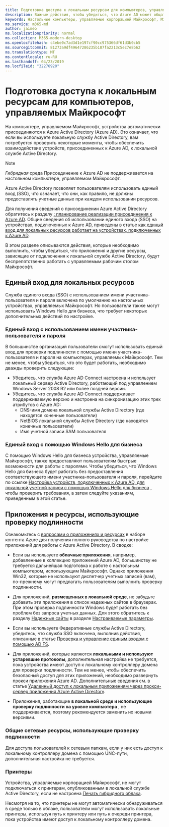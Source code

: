 ```yaml
---
title: Подготовка доступа к локальным ресурсам для компьютеров, управляемых Майкрософт
description: Важные действия, чтобы убедиться, что Azure AD может общаться с локальной службой AD, чтобы обеспечить проверку подлинности
keywords: Настольные компьютеры, управляемые корпорацией Майкрософт, Microsoft 365, служба, документация
ms.service: m365-md
author: jaimeo
ms.localizationpriority: normal
ms.collection: M365-modern-desktop
ms.openlocfilehash: c4ebe0c7ad3d1e197cf90cc975366df61d3b0cb5
ms.sourcegitcommit: 81273a9df49647286235b187fa2213c5ec7e8b62
ms.translationtype: MT
ms.contentlocale: ru-RU
ms.lasthandoff: 04/23/2019
ms.locfileid: "32276920"
---
```

#  <a name="prepare-on-premises-resources-access-for-microsoft-managed-desktop"></a>Подготовка доступа к локальным ресурсам для компьютеров, управляемых Майкрософт

На компьютере, управляемом Майкрософт, устройства автоматически присоединяются к Azure Active Directory (Azure AD). Это означает, что если вы используете локальную службу Active Directory, вам потребуется проверить некоторые моменты, чтобы обеспечить взаимодействие устройств, присоединенных к Azure AD, к локальной службе Active Directory. 

> [!NOTE]  
> *Гибридная* среда Присоединение к Azure AD не поддерживается на настольном компьютере, управляемом Майкрософт.

Azure Active Directory позволяет пользователям использовать единый вход (SSO), что означает, что они, как правило, не должны предоставлять учетные данные при каждом использовании ресурсов.

Для получения сведений о присоединении Azure Active Directory обратитесь к разделу [: планирование реализации присоединения к Azure AD](https://docs.microsoft.com/azure/active-directory/devices/azureadjoin-plan). Общие сведения об использовании единого входа (SSO) на устройствах, подключенных к Azure AD, приведены в статье [как единый вход для локальных ресурсов работает на устройствах, подключенных к Azure AD](https://docs.microsoft.com/azure/active-directory/devices/azuread-join-sso#how-it-works).


В этом разделе описываются действия, которые необходимо выполнить, чтобы убедиться, что приложения и другие ресурсы, зависящие от подключения к локальной службе Active Directory, будут беспрепятственно работать с управляемым рабочим столом Майкрософт.


## <a name="single-sign-on-for-on-premises-resources"></a>Единый вход для локальных ресурсов

Служба единого входа (SSO) с использованием имени участника-пользователя и пароля включена по умолчанию на настольных устройствах, управляемых Майкрософт. Но пользователи также могут использовать Windows Hello для бизнеса, что требует некоторых дополнительных действий по настройке. 

### <a name="single-sign-on-by-using-upn-and-password"></a>Единый вход с использованием имени участника-пользователя и пароля

В большинстве организаций пользователи смогут использовать единый вход для проверки подлинности с помощью имени участника-пользователя и пароля на компьютерах, управляемых Майкрософт. Тем не менее, чтобы убедиться, что это будет работать, необходимо дважды проверить следующее:

- Убедитесь, что служба Azure AD Connect настроена и использует локальный сервер Active Directory, работающий под управлением Windows Server 2008 R2 или более поздней версии.
- Убедитесь, что служба Azure AD Connect поддерживает поддерживаемую версию и настроена на синхронизацию этих трех атрибутов с Azure AD: 
    - DNS-имя домена локальной службы Active Directory (где находятся конечные пользователи)
    - NetBIOS локальной службы Active Directory (где находятся конечные пользователи)
    - Имя учетной записи SAM пользователя


### <a name="single-sign-on-by-using-windows-hello-for-business"></a>Единый вход с помощью Windows Hello для бизнеса

С помощью Windows Hello для бизнеса устройства, управляемые Майкрософт, также предоставляют пользователям быстрые возможности для работы с паролями. Чтобы убедиться, что Windows Hello для бизнеса будет работать без предоставления соответствующего имени участника-пользователя и пароля, перейдите по ссылке [Настройка устройств, подключенных к Azure AD, для локальной учетной записи с помощью Windows Hello для бизнеса](https://docs.microsoft.com/windows/security/identity-protection/hello-for-business/hello-hybrid-aadj-sso-base) , чтобы проверить требования, а затем следуйте указаниям, приведенным в этой статье.


## <a name="apps-and-resources-that-use-authentication"></a>Приложения и ресурсы, использующие проверку подлинности

Ознакомьтесь с [вопросами о приложениях и ресурсах](https://docs.microsoft.com/azure/active-directory/devices/azureadjoin-plan#understand-considerations-for-applications-and-resources) в наборе контента Azure для получения полного руководства по настройке приложений для работы с Azure Active Directory. В сводке:


- Если вы используете **облачные приложения**, например, добавленные в коллекцию приложений Azure AD, большинству не требуется дальнейшая подготовка к работе с настольным компьютером, использующим Майкрософт. Однако приложения Win32, которые не используют диспетчер учетных записей (вам), по-прежнему могут предлагать пользователям выполнить проверку подлинности.

- Для приложений, **размещенных в локальной среде**, не забудьте добавить эти приложения в список надежных сайтов в браузерах. При этом проверка подлинности Windows будет работать без проблем без запроса учетных данных. Для этого обратитесь к разделу [Надежные сайты](https://docs.microsoft.com/microsoft-365/managed-desktop/working-with-managed-desktop/config-setting-ref#trusted-sites) в разделе [Настраиваемые параметры](https://docs.microsoft.com/microsoft-365/managed-desktop/working-with-managed-desktop/config-setting-ref).

- Если вы используете Федеративные службы Active Directory, убедитесь, что служба SSO включена, выполнив действия, описанные в статье [Проверка и управление единым входом с помощью AD FS](https://docs.microsoft.com/previous-versions/azure/azure-services/jj151809(v=azure.100)). 

- Для приложений, которые являются **локальными и используют устаревшие протоколы**, дополнительная настройка не требуется, пока устройства имеют доступ к локальному контроллеру домена для проверки подлинности. Тем не менее, чтобы обеспечить безопасный доступ для этих приложений, необходимо развернуть прокси приложения Azure AD. Дополнительные сведения см. в статье [Удаленный доступ к локальным приложениям через прокси-сервер приложения Azure Active Directory](https://docs.microsoft.com/azure/active-directory/manage-apps/application-proxy).

- Приложения, работающие **в локальной среде и использующие проверку подлинности на уровне компьютера** , не поддерживаются, поэтому рекомендуется заменить их новыми версиями.

### <a name="network-shares-that-use-authentication"></a>Общие сетевые ресурсы, использующие проверку подлинности

Для доступа пользователей к сетевым папкам, если у них есть доступ к локальному контроллеру домена с помощью UNC-пути, дополнительная настройка не требуется.

### <a name="printers"></a>Принтеры

Устройства, управляемые корпорацией Майкрософт, не могут подключаться к принтерам, опубликованным в локальной службе Active Directory, если не настроена [Печать гибридного облака](https://docs.microsoft.com/windows-server/administration/hybrid-cloud-print/hybrid-cloud-print-deploy).

Несмотря на то, что принтеры не могут автоматически обнаруживаться в среде только в облаке, пользователи могут использовать локальные принтеры, используя путь к принтеру или путь к очереди принтера, пока устройства имеют доступ к локальному контроллеру домена.

<!--add fuller material on printers when available-->

